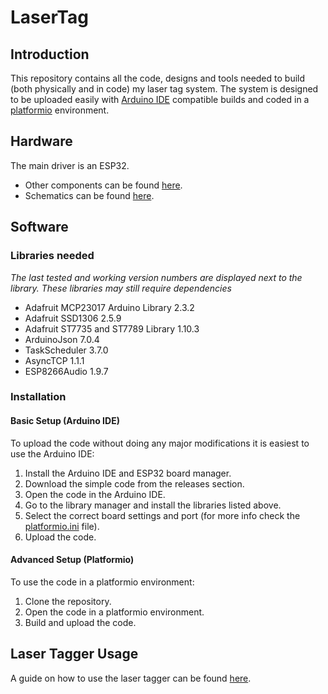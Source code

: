 # LaserTag

## Introduction
This repository contains all the code, designs and tools needed to build (both physically and in code) my laser tag system.
The system is designed to be uploaded easily with [Arduino IDE](https://www.arduino.cc/) compatible builds and coded 
in a [platformio](https://platformio.org/) environment.

## Hardware
The main driver is an ESP32.
- Other components can be found [here](hardware/BOM_LaserTag.csv).
- Schematics can be found [here](hardware/Schematic_LaserTag.pdf).

## Software
### Libraries needed
_The last tested and working version numbers are displayed next to the library. These libraries may still require
dependencies_

- Adafruit MCP23017 Arduino Library 2.3.2 
- Adafruit SSD1306 2.5.9
- Adafruit ST7735 and ST7789 Library 1.10.3
- ArduinoJson 7.0.4
- TaskScheduler 3.7.0
- AsyncTCP 1.1.1
- ESP8266Audio 1.9.7

### Installation
#### Basic Setup (Arduino IDE)
To upload the code without doing any major modifications it is easiest to use the Arduino IDE:
1. Install the Arduino IDE and ESP32 board manager.
2. Download the simple code from the releases section.
3. Open the code in the Arduino IDE.
4. Go to the library manager and install the libraries listed above.
5. Select the correct board settings and port (for more info check the [platformio.ini](platformio.ini) file).
6. Upload the code.

#### Advanced Setup (Platformio)
To use the code in a platformio environment:
1. Clone the repository.
2. Open the code in a platformio environment.
3. Build and upload the code.

## Laser Tagger Usage
A guide on how to use the laser tagger can be found [here](res/Usage.md).



